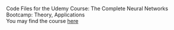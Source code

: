 Code Files for the Udemy Course: The Complete Neural Networks Bootcamp: Theory, Applications </br>
You may find the course [here](https://www.udemy.com/the-complete-neural-networks-bootcamp-theory-applications/)
